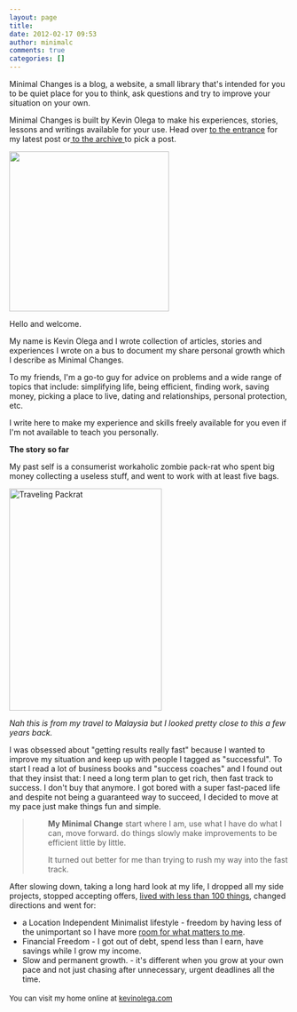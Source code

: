 ```yaml
---
layout: page
title: 
date: 2012-02-17 09:53
author: minimalc
comments: true
categories: []
---
```

Minimal Changes is a blog, a website, a small library that's intended for you to be quiet place for you to think, ask questions and try to improve your situation on your own.

Minimal Changes is built by Kevin Olega to make his experiences, stories, lessons and writings available for your use. Head over <a href="http://minimalchanges.com">to the entrance</a> for my latest post or<a href="http://minimalchanges.com/archive"> to the archive </a>to pick a post.
<div>
<div>
<div>
<div>

<img class="alignnone" src="https://lh6.googleusercontent.com/-m-NzUDxVo2Q/TpKBQ25woKI/AAAAAAAAEC8/qdRoWIzIvWM/s288/c6b303940a264e91ab734e8d15217313_7.jpg" alt="" width="288" height="288" />

Hello and welcome.

My name is Kevin Olega and I wrote collection of articles, stories and experiences I wrote on a bus to document my share personal growth which I describe as Minimal Changes.

To my friends, I'm a go-to guy for advice on problems and a wide range of topics that include: simplifying life, being efficient, finding work, saving money, picking a place to live, dating and relationships, personal protection, etc.

I write here to make my experience and skills freely available for you even if I'm not available to teach you personally.

<strong>The story so far</strong>

My past self is a consumerist workaholic zombie pack-rat who spent big money collecting a useless stuff, and went to work with at least five bags.

<img src="http://farm5.static.flickr.com/4125/5053684332_03598716ae.jpg" alt="Traveling Packrat" width="275" height="400" />

<em>Nah this is from my travel to Malaysia but I looked pretty close to this a few years back.</em>

I was obsessed about "getting results really fast" because I wanted to improve my situation and keep up with people I tagged as "successful". To start I read a lot of business books and "success coaches" and I found out that they insist that: I need a long term plan to get rich, then fast track to success. I don't buy that anymore. I got bored with a super fast-paced life and despite not being a guaranteed way to succeed, I decided to move at my pace just make things fun and simple.
<blockquote>
<p style="padding-left: 30px;"><strong>My Minimal Change</strong>
start where I am,
use what I have
do what I can,
move forward.
do things slowly
make improvements to
be efficient little by little.</p>
<p style="padding-left: 30px;">It turned out better for me than trying to rush my way into the fast track.</p>
</blockquote>
<div>

After slowing down, taking a long hard look at my life, I dropped all my side projects, stopped accepting offers, <a href="http://minimalchanges.com/i-own-71-things-april-2011/">lived with less than 100 things</a>, changed directions and went for:

</div>
<ul>
	<li>a Location Independent Minimalist lifestyle - freedom by having less of the unimportant so I have more <a href="http://minimalchanges.com/blog/minimal-changes-to-achieving-what-matters-most/">room for what matters to me</a>.</li>
	<li>Financial Freedom - I got out of debt, spend less than I earn, have savings while I grow my income.</li>
	<li>Slow and permanent growth. - it's different when you grow at your own pace and not just chasing after unnecessary, urgent deadlines all the time.</li>
</ul>
<div><span style="font-size: small;"><span class="Apple-style-span" style="line-height: 24px;">You can visit my home online at <a href="http://kevinolega.com">kevinolega.com</a></span></span></div>
</div>
</div>
</div>
</div>
